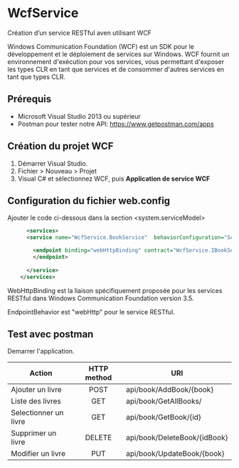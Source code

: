 # WcfService
Création d’un service RESTful aven utilisant WCF 

Windows Communication Foundation (WCF) est un SDK pour le développement et le déploiement de services sur Windows. WCF fournit un environnement d'exécution pour vos services, vous permettant d'exposer les types CLR en tant que services et de consommer d'autres services en tant que types CLR. 

## Prérequis
*	Microsoft Visual Studio 2013 ou supérieur 
* Postman pour tester notre API: https://www.getpostman.com/apps

## Création du projet WCF

1. Démarrer Visual Studio.
2. Fichier > Nouveau > Projet
3. Visual C# et sélectionnez WCF, puis **Application de service WCF**

## Configuration du fichier web.config

Ajouter le code ci-dessous dans la section <system.serviceModel>
```xml
      <services>
      <service name="WcfService.BookService"  behaviorConfiguration="ServiceBehavior">

        <endpoint binding="webHttpBinding" contract="WcfService.IBookService" behaviorConfiguration="web">
        </endpoint>
        
      </service>
    </services>
```

WebHttpBinding est la liaison spécifiquement proposée pour les services RESTful dans Windows Communication Foundation version 3.5.

EndpointBehavior est "webHttp" pour le service RESTful.


## Test avec postman

Demarrer l'application. 	

| Action        | HTTP method   |URI|
| ------------- |:-------------:| -----|
| Ajouter un livre    | POST |api/book/AddBook/{book} |
| Liste des livres     | GET      |api/book/GetAllBooks/ |
| Selectionner un livre | GET     |api/book/GetBook/{id} |
| Supprimer un livre |DELETE      |api/book/DeleteBook/{idBook} |
| Modifier un livre | PUT     |api/book/UpdateBook/{book}|
